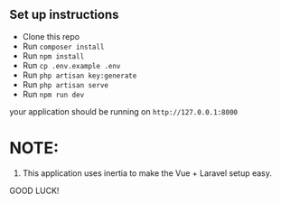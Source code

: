 ## Set up instructions

- Clone this repo
- Run `composer install`
- Run `npm install`
- Run `cp .env.example .env`
- Run `php artisan key:generate`
- Run `php artisan serve`
- Run `npm run dev`

your application should be running on `http://127.0.0.1:8000`

# NOTE:

1. This application uses inertia to make the Vue + Laravel setup easy.

GOOD LUCK!
